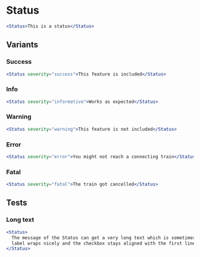 # Status

```jsx
<Status>This is a status</Status>
```

## Variants

### Success

```jsx
<Status severity="success">This feature is included</Status>
```

### Info

```jsx
<Status severity="informative">Works as expected</Status>
```

### Warning

```jsx
<Status severity="warning">This feature is not included</Status>
```

### Error

```jsx
<Status severity="error">You might not reach a connecting train</Status>
```

### Fatal

```jsx
<Status severity="fatal">The train got cancelled</Status>
```

## Tests

### Long text

```jsx
<Status>
  The message of the Status can get a very long text which is sometimes needed. In this case the
  label wraps nicely and the checkbox stays aligned with the first line of the label.
</Status>
```
